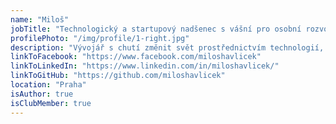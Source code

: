 ```yaml
---
name: "Miloš"
jobTitle: "Technologický a startupový nadšenec s vášní pro osobní rozvoj a networking"
profilePhoto: "/img/profile/1-right.jpg"
description: "Vývojář s chutí změnit svět prostřednictvím technologií, který si během své kariéry uvědomil, že tím nejdůležitějším, co rozhoduje o úspěchu a spokojenosti každého z nás jsou silné mezilidské vztahy a míra důvěry."
linkToFacebook: "https://www.facebook.com/miloshavlicek"
linkToLinkedIn: "https://www.linkedin.com/in/miloshavlicek/"
linkToGitHub: "https://github.com/miloshavlicek"
location: "Praha"
isAuthor: true
isClubMember: true
---
```

